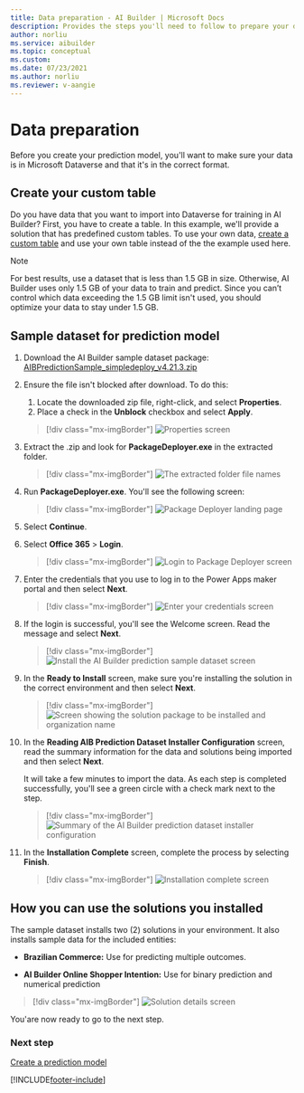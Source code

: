 ```yaml
---
title: Data preparation - AI Builder | Microsoft Docs
description: Provides the steps you'll need to follow to prepare your data for AI Builder in Microsoft Dataverse. 
author: norliu
ms.service: aibuilder
ms.topic: conceptual
ms.custom: 
ms.date: 07/23/2021
ms.author: norliu
ms.reviewer: v-aangie
---
```


# Data preparation

Before you create your prediction model, you'll want to make sure your data is in Microsoft Dataverse and that it's in the correct format.

## Create your custom table

Do you have data that you want to import into Dataverse for training in AI Builder? First, you have to create a table. In this example, we'll provide a solution that has predefined custom tables. To use your own data, [create a custom table](/powerapps/maker/common-data-service/data-platform-create-entity) and use your own table instead of the the example used here.

> [!NOTE]
>For best results, use a dataset that is less than 1.5 GB in size. Otherwise, AI Builder uses only 1.5 GB of your data to train and predict. Since you can’t control which data exceeding the 1.5 GB limit isn't used, you should optimize your data to stay under 1.5 GB.

## Sample dataset for prediction model

1. Download the AI Builder sample dataset package: [AIBPredictionSample_simpledeploy_v4.21.3.zip](https://microsoft.sharepoint.com/:u:/t/PowerAppsAI/EaBYOtfuvc5OqK4qh1-drvoBD_mCfM4hyLz3zJ0EwDqGjg?e=aI2aue)

1. Ensure the file isn't blocked after download. To do this:
   1. Locate the downloaded zip file, right-click, and select **Properties**.
   1. Place a check in the **Unblock** checkbox and select **Apply**.

   > [!div class="mx-imgBorder"]
   > ![Properties screen](media/prep-block.png "Properties screen")

1. Extract the .zip and look for **PackageDeployer.exe** in the extracted folder.

   > [!div class="mx-imgBorder"]
   > ![The extracted folder file names](media/prep-exe.png "The extracted folder file names")

1. Run **PackageDeployer.exe**. You'll see the following screen:

   > [!div class="mx-imgBorder"]
   > ![Package Deployer landing page](media/prep-run-dp.png "Package Deployer landing page")

1. Select **Continue**.

1. Select **Office 365** > **Login**.

   > [!div class="mx-imgBorder"]
   > ![Login to Package Deployer screen](media/prep-dp-login.png "Login to Package Deployer screen")

1. Enter the credentials that you use to log in to the Power Apps maker portal and then select **Next**.

   > [!div class="mx-imgBorder"]
   > ![Enter your credentials screen](media/prep-credentials.png "Enter your credentials screen")

1. If the login is successful, you'll see the Welcome screen. Read the message and select **Next**.

   > [!div class="mx-imgBorder"]
   > ![Install the AI Builder prediction sample dataset screen](media/prep-welcome.png "Install the AI Builder prediction sample dataset screen")

1. In the **Ready to Install** screen, make sure you're installing the solution in the correct environment and then select **Next**.

   > [!div class="mx-imgBorder"]
   > ![Screen showing the solution package to be installed and organization name](media/prep-install.png "Ssreen showing the solution package to be installed and organization name")

1. In the **Reading AIB Prediction Dataset Installer Configuration** screen, read the summary information for the data and solutions being imported and then select **Next**.

   It will take a few minutes to import the data. As each step is completed successfully, you'll see a green circle with a check mark next to the step.  

   > [!div class="mx-imgBorder"]
   > ![Summary of the AI Builder prediction dataset installer configuration](media/prep-config.png "Summary of the AI Builder prediction dataset installer configuration")

1. In the **Installation Complete** screen, complete the process by selecting **Finish**.

   > [!div class="mx-imgBorder"]
   > ![Installation complete screen](media/prep-finish.png "Installation complete screen")

## How you can use the solutions you installed

The sample dataset installs two (2) solutions in your environment. It also installs sample data for the included entities:

- **Brazilian Commerce:** Use for predicting multiple outcomes.

- **AI Builder Online Shopper Intention:** Use for binary prediction and numerical prediction

> [!div class="mx-imgBorder"]
> ![Solution details screen](media/prep-solutions.png "Solution details screen")

You'are now ready to go to the next step.

### Next step

[Create a prediction model](prediction-create-model.md)

[!INCLUDE[footer-include](includes/footer-banner.md)]
